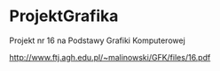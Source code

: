 # ProjektGrafika
Projekt nr 16 na Podstawy Grafiki Komputerowej

http://www.ftj.agh.edu.pl/~malinowski/GFK/files/16.pdf
